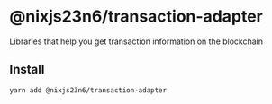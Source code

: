 # @nixjs23n6/transaction-adapter

Libraries that help you get transaction information on the blockchain

## Install

`yarn add @nixjs23n6/transaction-adapter`
